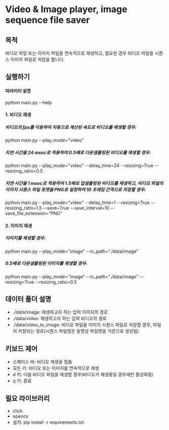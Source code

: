 # Video & Image player, image sequence file saver  
## 목적 
비디오 파일 또는 이미지 파일을 연속적으로 재생하고, 필요한 경우 비디오 파일을 시퀀스 이미지 파일로 저장을 합니다.
## 실행하기
#### 파라미터 설명  
python main.py --help
#### 1. 비디오 재생 
##### 비디오의 fps를 이용하여 자동으로 계산된 속도로 비디오를 재생할 경우: 
python main.py --play_mode="video" 
##### 지연 시간을 24 msec로 적용하여 0.5배로 다운샘플링된 비디오를 재생할 경우: 
python main.py --play_mode="video" --delay_time=24 --resizing=True --resizing_ratio=0.5
##### 지연 시간을 1 msec로 적용하여 1.5배로 업샘플링된 비디오를 재생하고, 비디오 파일의 이미지 시퀀스 파일 포맷을 PNG로 설정하여 10 프레임 간격으로 저장할 경우: 
python main.py --play_mode="video" --delay_time=1 --resizing=True --resizing_ratio=1.5 --save=True --save_interval=10 --save_file_extension="PNG"
#### 2. 이미지 재생
##### 이미지를 재생할 경우:
python main.py --play_mode="image" --in_path="./data/image" 
##### 0.5배로 다운샘플링된 이미지를 재생할 경우:
python main.py --play_mode="image" --in_path="./data/image" --resizing=True --resizing_ratio=0.5
## 데이터 폴더 설명
- ./data/image: 재생하고자 하는 입력 이미지의 경로
- ./data/video: 재생하고자 하는 입력 비디오의 경로
- ./data/video_to_image: 비디오 파일을 이미지 시퀀스 파일로 저장할 경우, 파일이 저장되는 경로(시퀀스 파일명은 동영상 파일명을 기준으로 생성됨)
## 키보드 제어 
- 스페이스 바: 비디오 재생을 멈춤 
- 모든 키: 비디오 또는 이미지를 연속적으로 재생
- d 키: 다음 비디오 파일을 재생할 경우(비디오가 재생중일 경우에만 활성화됨)
- q 키: 종료 
## 필요 라이브러리
- click
- opencv
- 설치: pip install -r requirements.txt

